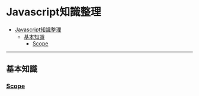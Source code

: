 # Javascript知識整理

- [Javascript知識整理](#javascript知識整理)
  - [基本知識](#基本知識)
    - [Scope](#scope)

---

## 基本知識

### [Scope](basic.md#scope-作用域)